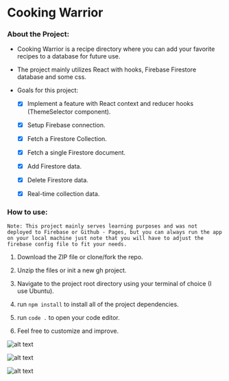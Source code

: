 # Cooking Warrior

### About the Project:

- Cooking Warrior is a recipe directory where you can add your favorite recipes to a database for future use.

- The project mainly utilizes React with hooks, Firebase Firestore database and some css.

- Goals for this project:

  - [x] Implement a feature with React context and reducer hooks (ThemeSelector component).

  - [x] Setup Firebase connection.

  - [x] Fetch a Firestore Collection.

  - [x] Fetch a single Firestore document.

  - [x] Add Firestore data.

  - [x] Delete Firestore data.

  - [x] Real-time collection data.

### How to use:

`Note: This project mainly serves learning purposes and was not deployed to Firebase or Github - Pages, but you can always run the app on your local machine just note that you will have to adjust the firebase config file to fit your needs.`

1. Download the ZIP file or clone/fork the repo.

2. Unzip the files or init a new gh project.

3. Navigate to the project root directory using your terminal of choice (I use Ubuntu).

4. run `npm install` to install all of the project dependencies.

5. run `code .` to open your code editor.

6. Feel free to customize and improve.

![alt text](https://github.com/SirDev97/cooking-warrior/blob/main/src/assets/home.jpeg?raw=true)

![alt text](https://github.com/SirDev97/cooking-warrior/blob/main/src/assets/recipe.jpeg?raw=true)

![alt text](https://github.com/SirDev97/cooking-warrior/blob/main/src/assets/create.jpeg?raw=true)
